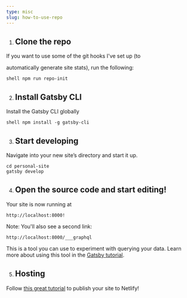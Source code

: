 ```yaml
---
type: misc
slug: how-to-use-repo
---
```

1. ## Clone the repo

If you want to use some of the git hooks I've set up (to

automatically generate site stats), run the following:

`shell npm run repo-init`

2. ## Install Gatsby CLI

Install the Gatsby CLI globally

`shell npm install -g gatsby-cli`

3. ## Start developing

Navigate into your new site’s directory and start it up.

```
cd personal-site
gatsby develop
```

4. ## Open the source code and start editing!

Your site is now running at

`http://localhost:8000!`

Note: You'll also see a second link:

`http://localhost:8000/___graphql`

This is a tool you can use to experiment with querying your data. Learn more about using this tool in the [Gatsby tutorial](https://www.gatsbyjs.org/tutorial/part-five/#introducing-graphiql).

5. ## Hosting

Follow [this great tutorial](https://www.netlify.com/blog/2016/02/24/a-step-by-step-guide-gatsby-on-netlify/) to publish your site to Netlify!